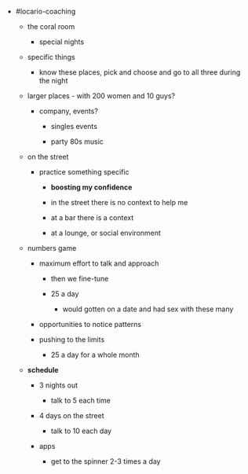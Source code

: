 - #locario-coaching
	 - the coral room
		 - special nights

	 - specific things
		 - know these places, pick and choose and go to all three during the night

	 - larger places - with 200 women and 10 guys?
		 - company, events?
			 - singles events

			 - party 80s music

	 - on the street
		 - practice something specific
			 - **boosting my confidence**

			 - in the street there is no context to help me

			 - at a bar there is a context

			 - at a lounge, or social environment

	 - numbers game
		 - maximum effort to talk and approach
			 - then we fine-tune

			 - 25 a day
				 - would gotten on a date and had sex with these many

		 - opportunities to notice patterns

		 - pushing to the limits
			 - 25 a day for a whole month

	 - **schedule**
		 - 3 nights out
			 - talk to 5 each time

		 - 4 days on the street
			 - talk to 10 each day

		 - apps
			 - get to the spinner 2-3 times a day
